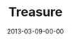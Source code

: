 ---
layout: message
category: message
series: "ROI"
title: "Treasure "
date: 2013-03-09-00-00
message_id: 771
sc-permalink-url: "http://soundcloud.com/crdschurch/treasure"
audio: "http://s3.amazonaws.com/crossroads-media/messages/audio/roi_01.mp3"
audio-duration: "50:40"
program: "http://s3.amazonaws.com/crossroads-media/documents/03_09-10_13Program_LO.pdf"
description: "Brian Tome talks about what it means to get a good return."
video: "http://s3.amazonaws.com/crossroads-media/messages/video/roi_01.mp4"
video-duration: "50:46"
yt-embed-url: "//www.youtube.com/embed/7EEqB370ecM"
video-image: "http://s3.amazonaws.com/crossroads-media/images/roi_01_still.jpg"
tag: 
 - treasure
 - money
 - investment
 - program
 - brian-tome
explicit: false
---